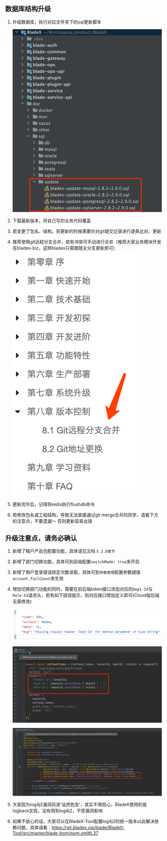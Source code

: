 ## 数据库结构升级

1. 升级数据库，执行对应文件夹下的sql更新脚本

   ![image-20211220235322148](../images/image-20211220235322148.png)

2. 下载最新版本，将自己写的业务代码覆盖

3. 若变更了包名、结构，则更新的时候需要针对git提交记录进行逐条比对、更新

4. 推荐使用git远程分支合并，若有冲突可手动进行合并（推荐大家业务模块开发在bladex-biz，这样bladex只需跟随主分支更新即可）
   ![](../images/screenshot_1581252278475.png)

5. 更新完毕后，记得将redis执行flushdb命令

6. 若修改包名或工程结构，导致无法直接通过git merge合并的同学，请看下方的注意点，不要遗漏～ 否则更新容易出错



## 升级注意点，请务必确认

1. 新增了租户产品包配置功能，具体请见文档 `5.2.6章节`

2. 新增了部门切换功能，具体可到前端配置`switchMode: true`来开启

3. 新增了用户登录错误锁定次数读取，具体可到`参数管理`配置参数键值` account.failCount`来生效

4. 增加切换部门功能的同时，需要在前后端token接口添加对应的`Dept-Id`与`Role-Id`请求头，若有如下错误提示，到对应接口增加定义即可(Cloud版后端无需修改)

   ![image-20211221000127731](../images/image-20211221000127731.png)

   ![image-20211221000249630](../images/image-20211221000249630.png)

   ![image-20211221000316970](../images/image-20211221000316970.png)

5. 大家因为log4j2漏洞风波'谈虎色变'，其实不用担心，BladeX使用的是logback实现，没有用到log4j2，不受漏洞影响

6. 如果不放心的话，大家可以在BladeX-Tool配置log4j2的统一版本以此解决依赖问题，具体请看：https://git.bladex.vip/blade/BladeX-Tool/src/master/blade-bom/pom.xml#L37